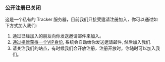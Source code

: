 ### 公开注册已关闭

这是一个私有的 Tracker 服务器，目前我们只接受邀请注册加入，你可以通过如下方式加入我们:

1. 通过已经加入的朋友向你发送邀请邮件来加入。
1. [通过捐赠获得一个VIP身份](/vip/rules), 系统会自动给你发送邀请邮件, 然后加入我们.
1. 请关注我们的站点，有时候我们会开放注册，注册开放时，你随时可以加入我们。